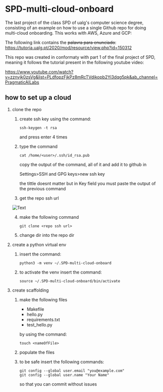 # SPD-multi-cloud-onboard
The last project of the class SPD of ualg's computer science degree, consisting of an example on how to use a single Github repo for doing multi-cloud onboarding. This works with AWS, Azure and GCP:

The following link contains the ~~palavra para enunciado~~:
https://tutoria.ualg.pt/2020/mod/resource/view.php?id=150312

This repo was created in conformaty with part 1 of the final project of SPD, meaning it follows the tutorial present in the following youtube video:

https://www.youtube.com/watch?v=zznvjk0zsVg&list=PLdfopzFjkPz8mRcTVdikopb2Yi3dqg5pk&ab_channel=PragmaticAILabs

## how to set up a cloud ##
1. clone the repo
    1. create ssh key using the command:
        ```
        ssh-keygen -t rsa
        ```
        and press enter 4 times
    2. type the command
        ```
        cat /home/<user>/.ssh/id_rsa.pub
        ```
        copy the output of the command, all of it and add it to github in 
        
        Settings>SSH and GPG keys>new ssh key

        the tittle doesnt matter but in Key field you must paste the output of the previous command

    3. get the repo ssh url
    
    ![Text](https://raw.githubusercontent.com/beybladeuser/SPD-multi-cloud-onboard/main/IMGs/getSSHURL.png)

    4. make the following command 
        ```
        git clone <repo ssh url>
        ```
    5. change dir into the repo dir
1. create a python virtual env
    1. insert the command:
        ```
        python3 -m venv ~/.SPD-multi-cloud-onboard
        ```
    2. to activate the venv insert the command:
        ```
        source ~/.SPD-multi-cloud-onboard/bin/activate
        ```
    
    
1. create scaffolding
    1. make the following files 
        * Makefile
        * hello.py
        * requirements.txt
        * test_hello.py
    
        by using the command:
        ```
        touch <nameOfFile>
        ```
    2. populate the files
    3. to be safe insert the following commands:
        ```
        git config --global user.email "you@example.com"
        git config --global user.name "Your Name"
        ```
        so that you can commit without issues